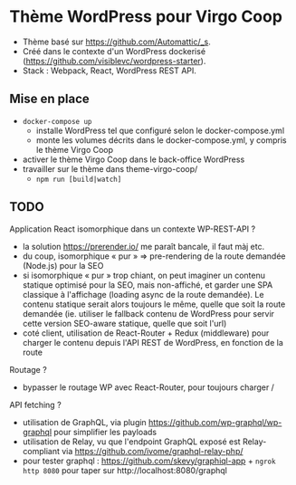 Thème WordPress pour Virgo Coop
===============================

* Thème basé sur https://github.com/Automattic/_s.
* Créé dans le contexte d'un WordPress dockerisé (https://github.com/visiblevc/wordpress-starter).
* Stack : Webpack, React, WordPress REST API.

## Mise en place

- `docker-compose up`
  - installe WordPress tel que configuré selon le docker-compose.yml
  - monte les volumes décrits dans le docker-compose.yml, y compris le thème Virgo Coop
- activer le thème Virgo Coop dans le back-office WordPress
- travailler sur le thème dans theme-virgo-coop/
  - `npm run [build|watch]`

## TODO

Application React isomorphique dans un contexte WP-REST-API ?

- la solution https://prerender.io/ me paraît bancale, il faut màj etc.
- du coup, isomorphique « pur » => pre-rendering de la route demandée (Node.js) pour la SEO
- si isomorphique « pur » trop chiant, on peut imaginer un contenu statique optimisé pour la SEO, mais non-affiché, et garder une SPA classique à l'affichage (loading async de la route demandée). Le contenu statique serait alors toujours le même, quelle que soit la route demandée (ie. utiliser le fallback contenu de WordPress pour servir cette version SEO-aware statique, quelle que soit l'url)
- coté client, utilisation de React-Router + Redux (middleware) pour charger le contenu depuis l'API REST de WordPress, en fonction de la route

Routage ?

- bypasser le routage WP avec React-Router, pour toujours charger /

API fetching ?

- utilisation de GraphQL, via plugin https://github.com/wp-graphql/wp-graphql pour simplifier les payloads
- utilisation de Relay, vu que l'endpoint GraphQL exposé est Relay-compliant via https://github.com/ivome/graphql-relay-php/
- pour tester graphql : https://github.com/skevy/graphiql-app + `ngrok http 8080` pour taper sur http://localhost:8080/graphql

